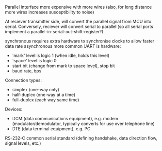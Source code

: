 <!-- SPDX-License-Identifier: zlib-acknowledgement -->

Parallel interface more expensive with more wires 
(also, for long distance more wires increases susceptibility to noise)

At reciever transmitter side, will convert the parallel signal from MCU into serial.
Conversely, reciever will convert serial to parallel
(so all serial ports implement a parallel-in-serial-out-shift-register?)

synchronous requires extra hardware to synchronise clocks to allow faster data rate
asynchronous more common 
UART is hardware:
  * 'mark' level is logic 1 (when idle, holds this level)
  * 'space' level is logic 0
  *  start bit (change from mark to space level), stop bit
  *  baud rate, bps

Connection types:
  * simplex (one-way only)
  * half-duplex (one-way at a time)
  * full-duplex (each way same time)

Devices:
  * DCM (data communications equipment), 
    e.g. modem (modulator/demodulator, typically converts for use over telephone line)
  * DTE (data terminal equipment), e.g. PC

RS-232-C common serial standard (defining handshake, data direction flow, signal levels, etc.)
